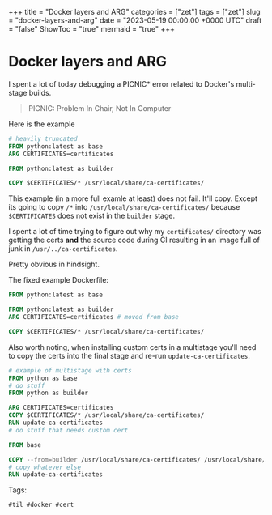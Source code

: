 +++
title = "Docker layers and ARG"
categories = ["zet"]
tags = ["zet"]
slug = "docker-layers-and-arg"
date = "2023-05-19 00:00:00 +0000 UTC"
draft = "false"
ShowToc = "true"
mermaid = "true"
+++

# Docker layers and ARG

I spent a lot of today debugging a PICNIC* error related to Docker's 
multi-stage builds.

> PICNIC: Problem In Chair, Not In Computer

Here is the example

```Dockerfile
# heavily truncated
FROM python:latest as base
ARG CERTIFICATES=certificates

FROM python:latest as builder

COPY $CERTIFICATES/* /usr/local/share/ca-certificates/
```

This example (in a more full examle at least) does not fail. It'll
copy. Except its going to copy `/*` into `/usr/local/share/ca-certificates/`
because `$CERTIFICATES` does not exist in the `builder` stage.

I spent a lot of time trying to figure out why my `certificates/` directory
was getting the certs **and** the source code during CI resulting in an image
full of junk in `/usr/../ca-certificates`.

Pretty obvious in hindsight.

The fixed example Dockerfile:

```Dockerfile
FROM python:latest as base

FROM python:latest as builder
ARG CERTIFICATES=certificates # moved from base

COPY $CERTIFICATES/* /usr/local/share/ca-certificates/
```

Also worth noting, when installing custom certs in a multistage 
you'll need to copy the certs into the final stage and re-run
`update-ca-certificates`.

```Dockerfile
# example of multistage with certs
FROM python as base
# do stuff
FROM python as builder

ARG CERTIFICATES=certificates
COPY $CERTIFICATES/* /usr/local/share/ca-certificates/
RUN update-ca-certificates
# do stuff that needs custom cert

FROM base

COPY --from=builder /usr/local/share/ca-certificates/ /usr/local/share/ca-certificates/
# copy whatever else
RUN update-ca-certificates
```

Tags:

    #til #docker #cert
